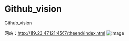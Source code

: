 # Github_vision
Github_vision

网站：http://119.23.47.121:4567/theend/index.html
![image](https://github.com/software-case-course/Github_vision.git/blog/master/displays.gif)
